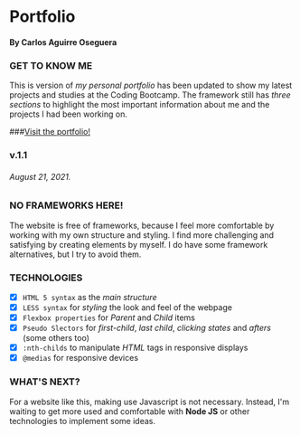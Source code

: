 # Portfolio
#### By Carlos Aguirre Oseguera

### GET TO KNOW ME
This is version of *my personal portfolio* has been updated to show my latest projects and studies at the Coding 
Bootcamp. The framework still has *three sections* to highlight the most important information about me and the 
projects I had been working on. 

###[Visit the portfolio!](https://ca2los.github.io/portfolio/)

### v.1.1
###### August 21, 2021.

### NO FRAMEWORKS HERE!
The website is free of frameworks, because I feel more comfortable by working with my own structure and styling. I 
find more challenging and satisfying by creating elements by myself. I do have some framework alternatives, but I
try to avoid them.

### TECHNOLOGIES

- [x] `HTML 5 syntax` as the *main structure*
- [x] `LESS syntax` for *styling* the look and feel of the webpage
- [x] `Flexbox properties` for *Parent* and *Child* items
- [x] `Pseudo Slectors` for *first-child*, *last child*, *clicking states* and *afters* (some others too)
- [x] `:nth-childs` to manipulate *HTML* tags in responsive displays
- [x] `@medias` for responsive devices

### WHAT'S NEXT?
For a website like this, making use Javascript is not necessary. Instead, I'm waiting to get more used and comfortable
with **Node JS** or other technologies to implement some ideas.